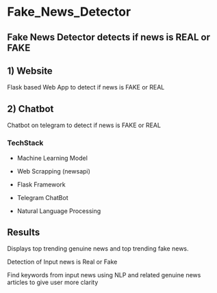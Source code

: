 # Fake_News_Detector #
## Fake News Detector detects if news is REAL or FAKE ##

## 1) Website ##

Flask based Web App to detect if news is FAKE
or REAL


## 2) Chatbot ##

Chatbot on telegram to detect if news is FAKE
or REAL

### TechStack ###

* Machine Learning Model

* Web Scrapping (newsapi)

* Flask Framework

* Telegram ChatBot

* Natural Language Processing

## Results
Displays top trending genuine news and top trending fake news.

Detection of Input news is Real or Fake

Find keywords from input news using NLP and related genuine news articles
to give user more clarity
